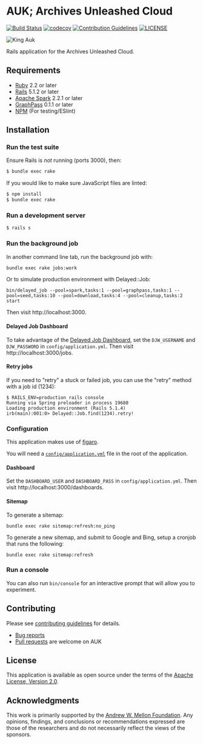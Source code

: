 # AUK; Archives Unleashed Cloud
[![Build Status](https://travis-ci.org/archivesunleashed/auk.svg?branch=master)](https://travis-ci.org/archivesunleashed/auk)
[![codecov](https://codecov.io/gh/archivesunleashed/auk/branch/master/graph/badge.svg)](https://codecov.io/gh/archivesunleashed/auk)
[![Contribution Guidelines](http://img.shields.io/badge/CONTRIBUTING-Guidelines-blue.svg)](./CONTRIBUTING.md)
[![LICENSE](https://img.shields.io/badge/license-Apache-blue.svg?style=flat-square)](./LICENSE.txt)

![King Auk](https://camo.githubusercontent.com/148a43ac461f352346f8cd894af8bb5845a831fb/68747470733a2f2f7777772e6f6c64626f6f6b696c6c757374726174696f6e732e636f6d2f77702d636f6e74656e742f686967682d7265732f313836372f6772616e6476696c6c652d61756b2d313630302e6a7067)

Rails application for the Archives Unleashed Cloud.

## Requirements

* [Ruby](https://www.ruby-lang.org/en/) 2.2 or later
* [Rails](http://rubyonrails.org) 5.1.2 or later
* [Apache Spark](https://spark.apache.org/) 2.2.1 or later
* [GraphPass](https://www.github.com/archivesunleashed/graphpass) 0.1.1 or later
* [NPM](https://www.npmjs.com/) (For testing/ESlint)

## Installation

### Run the test suite

Ensure Rails is _not_ running (ports 3000), then:

```sh
$ bundle exec rake
```

If you would like to make sure JavaScript files are linted:

```sh
$ npm install
$ bundle exec rake
```

### Run a development server

```sh
$ rails s
```

### Run the background job

In another command line tab, run the background job with:

```sh
bundle exec rake jobs:work
```

Or to simulate production environment with Delayed::Job:

```
bin/delayed_job --pool=spark,tasks:1 --pool=graphpass,tasks:1 --pool=seed,tasks:10 --pool=download,tasks:4 --pool=cleanup,tasks:2 start
```

Then visit http://localhost:3000.

#### Delayed Job Dashboard

To take advantage of the [Delayed Job Dashboard](https://github.com/tatey/delayed-web), set the `DJW_USERNAME` and `DJW_PASSWORD` in `config/application.yml`. Then visit http://localhost:3000/jobs.

#### Retry jobs

If you need to "retry" a stuck or failed job, you can use the "retry" method with a job id (1234):

```
$ RAILS_ENV=production rails console
Running via Spring preloader in process 19680
Loading production environment (Rails 5.1.4)
irb(main):001:0> Delayed::Job.find(1234).retry!
```
### Configuration

This application makes use of [figaro](https://github.com/laserlemon/figaro).

You will need a [`config/application.yml`](https://github.com/archivesunleashed/auk/blob/master/config/application.yml.example) file in the root of the application.

#### Dashboard

Set the `DASHBOARD_USER` and `DASHBOARD_PASS` in `config/application.yml`. Then visit http://localhost:3000/dashboards.

#### Sitemap

To generate a sitemap:

```
bundle exec rake sitemap:refresh:no_ping
```

To generate a new sitemap, and submit to Google and Bing, setup a cronjob that runs the following:

```
bundle exec rake sitemap:refresh
```

### Run a console

You can also run `bin/console` for an interactive prompt that will allow you to experiment.

## Contributing

Please see [contributing guidelines](https://github.com/archivesunleashed/auk/blob/master/CONTRIBUTING.md) for details.
* [Bug reports](https://github.com/archivesunleashed/auk/issues)
* [Pull requests](https://github.com/archivesunleashed/auk/pulls) are welcome on AUK

## License

This application is available as open source under the terms of the [Apache License, Version 2.0](http://www.apache.org/licenses/LICENSE-2.0).

## Acknowledgments

This work is primarily supported by the [Andrew W. Mellon Foundation](https://uwaterloo.ca/arts/news/multidisciplinary-project-will-help-historians-unlock). Any opinions, findings, and conclusions or recommendations expressed are those of the researchers and do not necessarily reflect the views of the sponsors.
